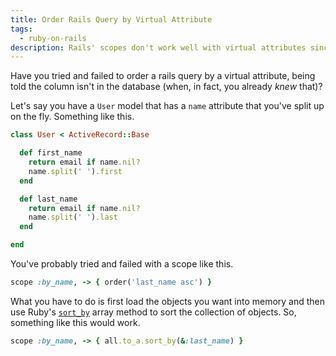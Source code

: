 ```yaml
---
title: Order Rails Query by Virtual Attribute
tags:
  - ruby-on-rails
description: Rails' scopes don't work well with virtual attributes since they resolve to a SQL query. Instead you can throw them in an array and then sort by a virtual attribute.
---
```


Have you tried and failed to order a rails query by a virtual attribute, being told the column isn't in the database (when, in fact, you already _knew_ that)?

Let's say you have a `User` model that has a `name` attribute that you've split up on the fly. Something like this.

```ruby
class User < ActiveRecord::Base

  def first_name
    return email if name.nil?
    name.split(' ').first
  end

  def last_name
    return email if name.nil?
    name.split(' ').last
  end

end
```

You've probably tried and failed with a scope like this.

```ruby
scope :by_name, -> { order('last_name asc') }
```

What you have to do is first load the objects you want into memory and then use Ruby's [`sort_by`](http://apidock.com/ruby/Enumerable/sort_by) array method to sort the collection of objects. So, something like this would work.

```ruby
scope :by_name, -> { all.to_a.sort_by(&:last_name) }
```
